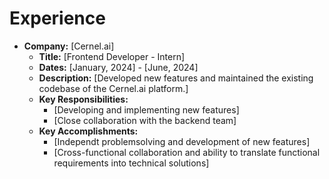 # Experience

-   **Company:** [Cernel.ai]
    -   **Title:** [Frontend Developer - Intern]
    -   **Dates:** [January, 2024] - [June, 2024]
    -   **Description:** [Developed new features and maintained the existing codebase of the Cernel.ai platform.]
    -   **Key Responsibilities:**
        -   [Developing and implementing new features]
        -   [Close collaboration with the backend team]
    -   **Key Accomplishments:**
        -   [Independt problemsolving and development of new features]
        -   [Cross-functional collaboration and ability to translate functional requirements into technical solutions]

